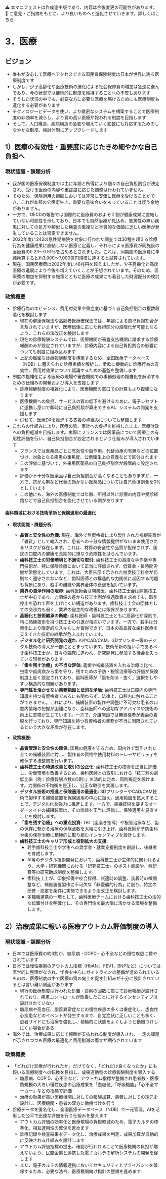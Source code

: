 ⚠️ 本マニフェストは作成途中版であり、内容は今後変更の可能性があります。  
💬 ご意見・ご指摘をもとに、より良いものへと進化させていきます。詳しくはこちら

# 3．医療

## ビジョン

- 誰もが安心して医療へアクセスできる国民皆保険制度は日本が世界に誇る医療制度です  
- しかし、少子高齢化や医療技術の進化による社会保障費の増加は急速に進んでおり、今の状況では継続的に制度を維持することへの不安もあります  
- そうした状況の中でも、必要な方に必要な医療を届けるためにも医療制度も進化する必要があります  
- テクノロジーとデータを使い、より緻密なシステムを構築することで医療制度の非効率を減らし、より質の高い医療が報われる制度を目指します  
- そして、人口構造、疾病構造の急変や増えていく変数にも対応するためのしなやかな制度、検討体制にアップグレードします

## 1）医療の有効性・重要度に応じたきめ細やかな自己負担へ

### 現状認識・課題分析

*   我が国の医療保険制度では主に年齢と所得により個々の自己負担割合が決定され、受ける医療の内容や重症度に応じた調整は行われていません。  
*   そのため、保険適用の範囲においては非常に安価に医療を受けることができ、これが本邦の公衆衛生上、重要な意味合いをもっていることは疑う余地がありません。  
*   一方で、OECDの報告では国際的に医療費のおよそ２割が健康成果に直結していない可能性を示しており、日本でも自然治癒が見込め、重篤性の無い疾患に対しての処方や類似した検査の重複など本質的な価値に乏しい医療が発生していることは否定できません。  
*   2022年度に242の急性期病院を対象に行われた調査では30種を超える診療行為を健康成果に直結しない医療と定義し、それらによる医療費が同施設の医療費の0.23〜0.51％を占めるとされました。これは、同期間の医療費に単純換算すると約3,000〜7,000億円規模に達すると試算されています。  
*   現在、国民医療費は2022年度に46兆円を超えましたが、少子高齢化と高度医療の進展により今後も増えていくことが予想されています。そのため、医療費の増加を抑制する施策とともに医療の成果にも着目した財源配分の検討が必要です。

### 政策概要

*   診療行為のエビデンス、費用対効果や重症度に基づく自己負担割合の複数段階化を検討します  
    *   現在の健康保険法や高齢者医療確保法では、年齢による自己負担割合が言及されていますが、医療価値に応じた負担区分の段階化が可能となるよう、これらの法改正を検討します  
    *   現在の診療報酬システムでは、医療機関が審査支払機関に請求する診療報酬のみが設定されていますが、診療内容による自己負担割合の影響についても制度に組み込みます  
    *   上記の緻密な診療報酬制度を構築するため、全国医療データベース（NDB）に蓄えられた診療実績を解析し、柔軟に機動的に診療行為の有効性、費用対効果について議論するための基盤を整備します  
*   制度の複雑化による医療の現場や審査機関での事務処理の複雑化を解消するための仕組みの開発および導入を支援します  
    *   診療報酬制度の複雑化により、医療機関の窓口での計算もより複雑になります  
    *   医療機関への負担、サービスの質の低下を避けるために、電子レセプトに連携し窓口で即時に自己負担額が算出できるAI、システムの開発を支援します  
    *   併せて、医療DXを推進する支援の枠組みについても整備します  
*   これらの仕組みにより、医療の質、家計への負担を維持したまま、医療財政への負担軽減を目指します。実際にフランスでは医薬品について医療上の有用性評価を行い、自己負担割合が設定されるという仕組みが導入されています
    *   フランスでは医薬品ごとに有効性や副作用、代替治療の有無などの位置づけ、対象となる疾患の重篤度、公衆衛生上の意義などで区分されます  
    *   この評価に基づいて、外来用医薬品の自己負担割合が段階的に設定されます  
    *   評価が不十分な医薬品は自己負担割合が高くなることもありますが、一方で、抗がん剤など代替の効かない医薬品については自己負担割合を0%としています  
    *   この他にも、海外の医療制度では年齢、所得以外に診療の内容や受診経路などで自己負担割合を変化させている例があります

#### 歯科領域における技術革新と保険適用の最適化

*   **現状認識・課題分析:**
    *   **品質と安全性の危機:** 現在、海外で無資格者により製作された補綴装置が「雑貨」として輸入され、患者への十分な情報提供がないまま使用されるリスクが存在します。これは、材質の安全性や品質が担保されず、国民の口腔内の健康を長期的に損なう危険性をはらんでいます。
    *   **歯科技工士の労働環境と不適切な取引:** 歯科技工士の高度な手作業や専門技術が、特に保険診療において正当に評価されず、低賃金・長時間労働が常態化しています。これは、大臣告示で示された推奨技工料金が罰則なく遵守されないなど、歯科医師との構造的な力関係に起因する問題も背景にあり、若手の離職や業界全体の衰退を招いています。
    *   **業界の自浄作用の限界:** 歯科医師会は開業医、歯科技工士会は開業技工士が中心であり、力関係の差から技工士側が待遇改善を求めても、取引停止を恐れて声を上げにくい構造があります。歯科技工士会の団体としての交渉力も弱く、業界の自主的な改善には限界があります。
    *   **高齢化と技術継承の断絶:** 歯科医師・歯科技工士ともに高齢化が深刻で、特に熟練技術を持つ技工士の引退が相次いでいます。一方で、若手は分業化により限定的なスキルしか習得できず、日本の高品質な歯科医療を支えてきた技術の継承が危ぶまれています。
    *   **デジタル化と研究開発の遅れ:** AIやCAD/CAM、3Dプリンター等のデジタル技術の導入が一部にとどまっています。技術革新の担い手であるべき歯科技工士が、日々の臨床に追われ、研究開発に参加する機会を失っている現状があります。
    *   **「歯を残す治療」の不当な評価:** 義歯や補綴装置を入れる治療に比べ、虫歯や歯周病から歯を守り、残すための予防・根管治療等の評価が保険制度上低く設定されており、歯科医師が「歯を削る・抜く」選択をしやすい構造的な問題があります。
    *   **専門性を活かせない業務範囲と法的な矛盾:** 歯科技工士は口腔内の専門知識を持つ有資格者であるにも関わらず、法律上、口腔内に触れることができません。これにより、補綴装置の製作や調整に不可欠な患者の口腔内情報の把握が困難になり、歯科医師への適切なアドバイスや技術の向上に支障が生じています。一方で、介護施設では無資格者が義歯の着脱を行っており、専門知識を持つ有資格者の業務が不当に制限されているという大きな矛盾が存在します。

*   **政策概要:**
    *   **品質管理と安全性の確保:** 国民の健康を守るため、国内外で製作された全ての補綴装置に対し、製作者の資格や使用材料のトレーサビリティを確保する法整備を行います。
    *   **歯科技工士の待遇改善と取引の公正化:** 歯科技工士の技術を正当に評価し、労働環境を改善するため、歯科医師との取引における「技工料の最低比率（例：診療報酬点数の5割）」を法的に定め、罰則規定を設けます。力関係の不均衡を是正し、公正な取引を実現します。
    *   **デジタル技術の推進と保険適用の最適化:** 3DプリンターやCAD/CAM技術で製作する補綴装置を保険適用の中心に据え、適用範囲を拡大することで、デジタル化を強力に推進します。一方で、熟練技術を要するオーダーメイドの補綴装置は、その価値を正当に評価し、保険適用を見直すことを検討します。
    *   **「歯を残す治療」への重点投資:** TBI（歯磨き指導）や根管治療など、歯の保存に繋がる治療の保険点数を大幅に引き上げ、歯科医師が予防歯科や歯の保存治療に積極的に取り組むインセンティブを設計します。
    *   **歯科技工士のキャリア形成と役割拡大の支援:**
        *   若手歯科技工士や学生への奨学金・就業支援制度を創設し、後継者を育成します。
        *   AI等のデジタル技術開発において、歯科技工士が主体的に関われるよう、大学・研究機関における「研究技工士」のポスト創設や、科研費等の研究助成制度を整備します。
        *   歯科技工士が、印象採得や咬合採得、試適時の調整、装着時の微調整など、補綴装置製作に不可欠な「非侵襲的行為」に限り、特定の研修・認定を条件に実施できるよう法改正を検討します。
        *   多職種連携の一環として、歯科医療チームにおける歯科技工士の法的な位置付けを明確化し、その専門性を最大限に活かせる環境を整備します。

## 2）治療成果に報いる医療アウトカム評価制度の導入

### 現状認識・課題分析

*   日本では医療費の約3割が、糖尿病・COPD・心不全などの慢性疾患に費やされています  
*   日本では慢性疾患のアウトカム指標（HbA1c、FEV1、BNPなど）については医学的に整理がなされ、学会を中心にガイドラインの整備が進められているものの、医療制度の中で医療の質の向上を促す仕組みが十分に設計されているとは言い難い側面があります
    *   現行の医療制度は行われた処置・診察の回数に応じて診療報酬が設計されており、疾患コントロールが改善したことに対するインセンティブは設計されていない  
    *   糖尿病や高血圧、脂質異常症などの慢性疾患の多くは重症化し、虚血性心疾患などのイベントが発生するまで、自覚症状に乏しいことも多く、患者サイドにも治療を強化し、積極的に状態をよくしようと動機づけしにくい場合がある  
*   海外では、治療成果に応じて報酬が支払われる制度が導入され、一定の課題が示されつつも医療の最適化と費用削減の両立が期待されています

### 政策概要

*   「どれだけ診療が行われたか」だけでなく、「どれだけ良くなったか」にも報いる医療制度への転換を目指し、成果連動型の診療報酬制度を導入する  
    *   糖尿病、COP
D、心不全など、アウトカム指標が整備され患者数・医療費規模の大きい慢性疾患の治療成果を「血糖値」「呼吸機能」「心不全マーカー」などの指標で評価  
    *   治療の効果が高い医療機関に対しての報酬加算、患者に対しての還元を設計し、医療機関・患者の双方に動機づけを行う  
*   診療データを匿名化し、全国医療データベース（NDB）で一元管理。AIを活用した公平で迅速な評価を行う仕組みを整えます  
    *   アウトカム評価の効率化と医療現場の負担軽減のため、電子カルテの標準化、相互運用性の確保を進めます  
    *   診療記録や検査結果をデータ化し、治療成果を判定、成果加算が自動的に反映される仕組みを設計します  
    *   アウトカム評価指標の提出、確認が行われることで医療機関の負担が増えないよう、民間企業と連携した電子カルテの解析システムの開発を促します  
    *   また、電子カルテの情報連携においてセキュリティとプライバシーを確保するため、必要な法令、医療機関向け指針の整備を進めます
